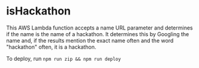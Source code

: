 # isHackathon

This AWS Lambda function accepts a name URL parameter and determines if the name is the name of a
hackathon. It determines this by Googling the name and, if the results mention the exact name often
and the word "hackathon" often, it is a hackathon.

To deploy, run `npm run zip && npm run deploy`
